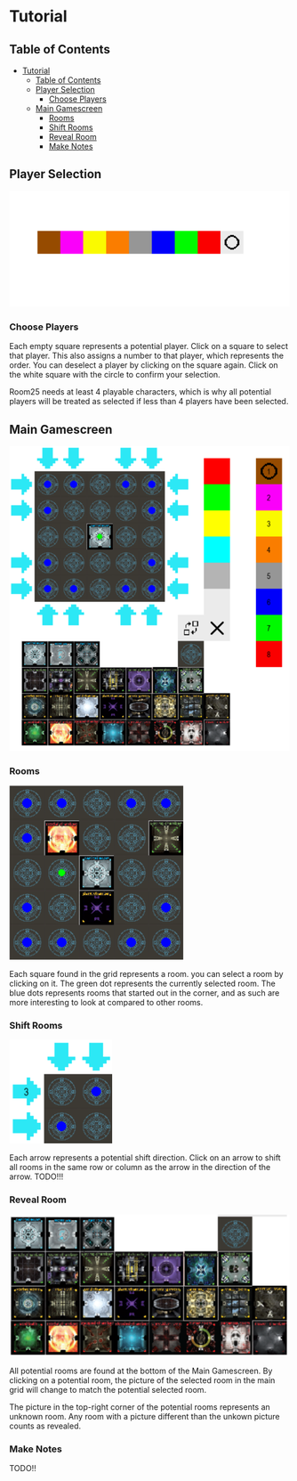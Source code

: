 # Tutorial
## Table of Contents

- [Tutorial](#tutorial)
  - [Table of Contents](#table-of-contents)
  - [Player Selection](#player-selection)
    - [Choose Players](#choose-players)
  - [Main Gamescreen](#main-gamescreen)
    - [Rooms](#rooms)
    - [Shift Rooms](#shift-rooms)
    - [Reveal Room](#reveal-room)
    - [Make Notes](#make-notes)


## Player Selection
![Player Selection](Tutorial_Pictures/Player_Selection.png)

### Choose Players
Each empty square represents a potential player. Click on a square to select that player. This also assigns a number to that player, which represents the order. You can deselect a player by clicking on the square again. Click on the white square with the circle to confirm your selection.

Room25 needs at least 4 playable characters, which is why all potential players will be treated as selected if less than 4 players have been selected. 

## Main Gamescreen

![Main Gamescreen](Tutorial_Pictures/Main_Gamescreen.png)

### Rooms
![Rooms](Tutorial_Pictures/Rooms.png)

Each square found in the grid represents a room. you can select a room by clicking on it. The green dot represents the currently selected room. The blue dots represents rooms that started out in the corner, and as such are more interesting to look at compared to other rooms.

### Shift Rooms

![Shift Arrows](Tutorial_Pictures/Shift.png)

Each arrow represents a potential shift direction. Click on an arrow to shift all rooms in the same row or column as the arrow in the direction of the arrow. 
TODO!!!


### Reveal Room

![Potential Rooms](Tutorial_Pictures/Rooms_Notes.png)

All potential rooms are found at the bottom of the Main Gamescreen. By clicking on a potential room, the picture of the selected room in the main grid will change to match the potential selected room.

The picture in the top-right corner of the potential rooms represents an unknown room. Any room with a picture different than the unkown picture counts as revealed.

### Make Notes

TODO!!